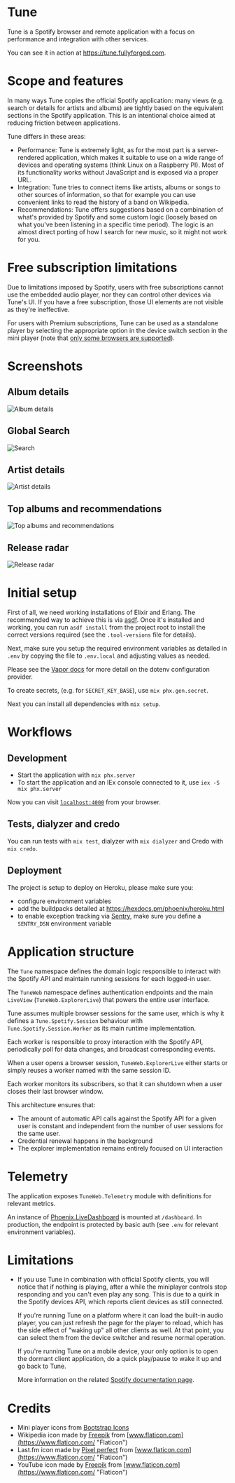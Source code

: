 # Tune

Tune is a Spotify browser and remote application with a focus on performance
and integration with other services.

You can see it in action at <https://tune.fullyforged.com>.

# Scope and features

In many ways Tune copies the official Spotify application: many views (e.g.
search or details for artists and albums) are tightly based on the equivalent
sections in the Spotify application. This is an intentional choice aimed at
reducing friction between applications.

Tune differs in these areas:

- Performance: Tune is extremely light, as for the most part is a
  server-rendered application, which makes it suitable to use on a wide range
  of devices and operating systems (think Linux on a Raspberry PI). Most of its
  functionality works without JavaScript and is exposed via a proper URL.
- Integration: Tune tries to connect items like artists, albums or songs to
  other sources of information, so that for example you can use convenient
  links to read the history of a band on Wikipedia.
- Recommendations: Tune offers suggestions based on a combination of what's
  provided by Spotify and some custom logic (loosely based on what you've been
  listening in a specific time period). The logic is an almost direct porting of
  how I search for new music, so it might not work for you.
  
# Free subscription limitations

Due to limitations imposed by Spotify, users with free subscriptions cannot use the embedded
audio player, nor they can control other devices via Tune's UI. If you have a
free subscription, those UI elements are not visible as they're ineffective.

For users with Premium subscriptions, Tune can be used as a standalone player by selecting the
appropriate option in the device switch section in the mini player (note that [only some browsers are
supported](https://developer.spotify.com/documentation/web-playback-sdk/#supported-browsers)).

# Screenshots

## Album details

![Album details](https://raw.githubusercontent.com/fully-forged/tune/main/screenshots/album-details.jpg "Album details")

## Global Search

![Search](https://raw.githubusercontent.com/fully-forged/tune/main/screenshots/search.jpg "Search")

## Artist details

![Artist details](https://raw.githubusercontent.com/fully-forged/tune/main/screenshots/artist-details.jpg "Artist details")

## Top albums and recommendations

![Top albums and recommendations](https://raw.githubusercontent.com/fully-forged/tune/main/screenshots/top-albums-and-recommendations.jpg "Top albums and recommendations")

## Release radar

![Release radar](https://raw.githubusercontent.com/fully-forged/tune/main/screenshots/release-radar.jpg "Release radar")

# Initial setup

First of all, we need working installations of Elixir and Erlang. The
recommended way to achieve this is via [asdf](https://asdf-vm.com/#/). Once
it's installed and working, you can run `asdf install` from the project root to
install the correct versions required (see the `.tool-versions` file for
details).

Next, make sure you setup the required environment variables as detailed in
`.env` by copying the file to `.env.local` and adjusting values as needed.

Please see the [Vapor
docs](https://hexdocs.pm/vapor/Vapor.Provider.Dotenv.html#content) for more
detail on the dotenv configuration provider.

To create secrets, (e.g. for `SECRET_KEY_BASE`), use `mix phx.gen.secret`.

Next you can install all dependencies with `mix setup`.

# Workflows

## Development

- Start the application with `mix phx.server`
- To start the application and an IEx console connected to it, use `iex -S mix phx.server`

Now you can visit [`localhost:4000`](http://localhost:4000) from your browser.

## Tests, dialyzer and credo

You can run tests with `mix test`, dialyzer with `mix dialyzer` and Credo with `mix credo`.

## Deployment

The project is setup to deploy on Heroku, please make sure you:

- configure environment variables
- add the buildpacks detailed at <https://hexdocs.pm/phoenix/heroku.html>
- to enable exception tracking via [Sentry](https://sentry.io), make sure you define a `SENTRY_DSN` environment variable

# Application structure

The `Tune` namespace defines the domain logic responsible to interact with the
Spotify API and maintain running sessions for each logged-in user.

The `TuneWeb` namespace defines authentication endpoints and the main
`LiveView` (`TuneWeb.ExplorerLive`) that powers the entire user interface.

Tune assumes multiple browser sessions for the same user, which is why it
defines a `Tune.Spotify.Session` behaviour with `Tune.Spotify.Session.Worker`
as its main runtime implementation.

Each worker is responsible to proxy interaction with the Spotify API, 
periodically poll for data changes, and broadcast corresponding events.

When a user opens a browser session, `TuneWeb.ExplorerLive` either starts or
simply reuses a worker named with the same session ID.

Each worker monitors its subscribers, so that it can shutdown when a user
closes their last browser window.

This architecture ensures that:

- The amount of automatic API calls against the Spotify API for a given user is
  constant and independent from the number of user sessions for the same user.
- Credential renewal happens in the background
- The explorer implementation remains entirely focused on UI interaction 

# Telemetry

The application exposes `TuneWeb.Telemetry` module with definitions for relevant metrics.

An instance of
[Phoenix.LiveDashboard](https://github.com/phoenixframework/phoenix_live_dashboard/)
is mounted at `/dashboard`. In production, the endpoint is protected by basic
auth (see `.env` for relevant environment variables).

# Limitations

- If you use Tune in combination with official Spotify clients, you will notice
  that if nothing is playing, after a while the miniplayer controls stop
  responding and you can't even play any song. This is due to a quirk in the
  Spotify devices API, which reports client devices as still connected.

  If you're running Tune on a platform where it can load the built-in audio
  player, you can just refresh the page for the player to reload, which has the
  side effect of "waking up" all other clients as well. At that point, you can
  select them from the device switcher and resume normal operation.

  If you're running Tune on a mobile device, your only option is to open the
  dormant client application, do a quick play/pause to wake it up and go back
  to Tune.

  More information on the related [Spotify documentation
  page](https://developer.spotify.com/documentation/web-api/guides/using-connect-web-api/#devices-not-appearing-on-device-list).

# Credits

- Mini player icons from [Bootstrap Icons](https://icons.getbootstrap.com/)
- Wikipedia icon made by [Freepik](https://www.flaticon.com/authors/freepik
  "Freepik") from [www.flaticon.com](https://www.flaticon.com/ "Flaticon")
- Last.fm icon made by [Pixel
  perfect](https://www.flaticon.com/authors/pixel-perfect "Pixel perfect") from
  [www.flaticon.com](https://www.flaticon.com/ "Flaticon")
- YouTube icon made by [Freepik](https://www.flaticon.com/authors/freepik
  "Freepik") from [www.flaticon.com](https://www.flaticon.com/ "Flaticon")
